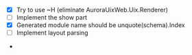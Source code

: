 - [x] Try to use ~H (eliminate AuroraUixWeb.Uix.Renderer)
- [ ] Implement the show part
- [x] Generated module name should be unquote(schema).Index
- [ ] Implement layout parsing
- 
